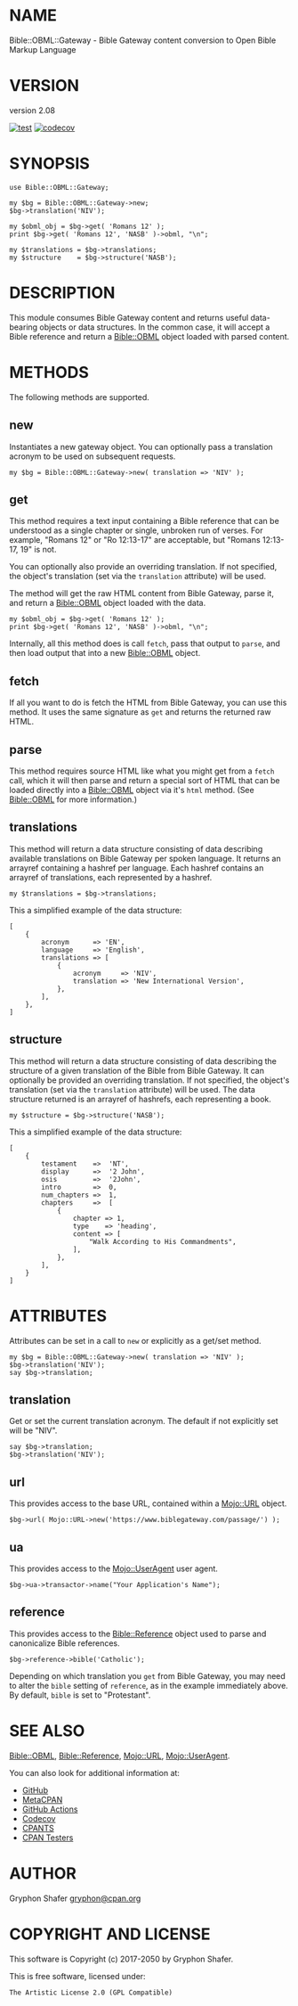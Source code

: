 # NAME

Bible::OBML::Gateway - Bible Gateway content conversion to Open Bible Markup Language

# VERSION

version 2.08

[![test](https://github.com/gryphonshafer/Bible-OBML-Gateway/workflows/test/badge.svg)](https://github.com/gryphonshafer/Bible-OBML-Gateway/actions?query=workflow%3Atest)
[![codecov](https://codecov.io/gh/gryphonshafer/Bible-OBML-Gateway/graph/badge.svg)](https://codecov.io/gh/gryphonshafer/Bible-OBML-Gateway)

# SYNOPSIS

    use Bible::OBML::Gateway;

    my $bg = Bible::OBML::Gateway->new;
    $bg->translation('NIV');

    my $obml_obj = $bg->get( 'Romans 12' );
    print $bg->get( 'Romans 12', 'NASB' )->obml, "\n";

    my $translations = $bg->translations;
    my $structure    = $bg->structure('NASB');

# DESCRIPTION

This module consumes Bible Gateway content and returns useful data-bearing
objects or data structures. In the common case, it will accept a Bible reference
and return a [Bible::OBML](https://metacpan.org/pod/Bible%3A%3AOBML) object loaded with parsed content.

# METHODS

The following methods are supported.

## new

Instantiates a new gateway object. You can optionally pass a translation
acronym to be used on subsequent requests.

    my $bg = Bible::OBML::Gateway->new( translation => 'NIV' );

## get

This method requires a text input containing a Bible reference that can be
understood as a single chapter or single, unbroken run of verses. For example,
"Romans 12" or "Ro 12:13-17" are acceptable, but "Romans 12:13-17, 19" is not.

You can optionally also provide an overriding translation. If not specified,
the object's translation (set via the `translation` attribute) will be used.

The method will get the raw HTML content from Bible Gateway, parse it, and
return a [Bible::OBML](https://metacpan.org/pod/Bible%3A%3AOBML) object loaded with the data.

    my $obml_obj = $bg->get( 'Romans 12' );
    print $bg->get( 'Romans 12', 'NASB' )->obml, "\n";

Internally, all this method does is call `fetch`, pass that output to `parse`,
and then load output that into a new [Bible::OBML](https://metacpan.org/pod/Bible%3A%3AOBML) object.

## fetch

If all you want to do is fetch the HTML from Bible Gateway, you can use this
method. It uses the same signature as `get` and returns the returned raw HTML.

## parse

This method requires source HTML like what you might get from a `fetch` call,
which it will then parse and return a special sort of HTML that can be loaded
directly into a [Bible::OBML](https://metacpan.org/pod/Bible%3A%3AOBML) object via it's `html` method. (See
[Bible::OBML](https://metacpan.org/pod/Bible%3A%3AOBML) for more information.)

## translations

This method will return a data structure consisting of data describing available
translations on Bible Gateway per spoken language. It returns an arrayref
containing a hashref per language. Each hashref contains an arrayref of
translations, each represented by a hashref.

    my $translations = $bg->translations;

This a simplified example of the data structure:

    [
        {
            acronym      => 'EN',
            language     => 'English',
            translations => [
                {
                    acronym     => 'NIV',
                    translation => 'New International Version',
                },
            ],
        },
    ]

## structure

This method will return a data structure consisting of data describing the
structure of a given translation of the Bible from Bible Gateway. It can
optionally be provided an overriding translation. If not specified, the object's
translation (set via the `translation` attribute) will be used. The data
structure returned is an arrayref of hashrefs, each representing a book.

    my $structure = $bg->structure('NASB');

This a simplified example of the data structure:

    [
        {
            testament    =>  'NT',
            display      =>  '2 John',
            osis         =>  '2John',
            intro        =>  0,
            num_chapters =>  1,
            chapters     =>  [
                {
                    chapter => 1,
                    type    => 'heading',
                    content => [
                        "Walk According to His Commandments",
                    ],
                },
            ],
        }
    ]

# ATTRIBUTES

Attributes can be set in a call to `new` or explicitly as a get/set method.

    my $bg = Bible::OBML::Gateway->new( translation => 'NIV' );
    $bg->translation('NIV');
    say $bg->translation;

## translation

Get or set the current translation acronym. The default if not explicitly set
will be "NIV".

    say $bg->translation;
    $bg->translation('NIV');

## url

This provides access to the base URL, contained within a [Mojo::URL](https://metacpan.org/pod/Mojo%3A%3AURL) object.

    $bg->url( Mojo::URL->new('https://www.biblegateway.com/passage/') );

## ua

This provides access to the [Mojo::UserAgent](https://metacpan.org/pod/Mojo%3A%3AUserAgent) user agent.

    $bg->ua->transactor->name("Your Application's Name");

## reference

This provides access to the [Bible::Reference](https://metacpan.org/pod/Bible%3A%3AReference) object used to parse and
canonicalize Bible references.

    $bg->reference->bible('Catholic');

Depending on which translation you `get` from Bible Gateway, you may need to
alter the `bible` setting of `reference`, as in the example immediately above.
By default, `bible` is set to "Protestant".

# SEE ALSO

[Bible::OBML](https://metacpan.org/pod/Bible%3A%3AOBML), [Bible::Reference](https://metacpan.org/pod/Bible%3A%3AReference), [Mojo::URL](https://metacpan.org/pod/Mojo%3A%3AURL), [Mojo::UserAgent](https://metacpan.org/pod/Mojo%3A%3AUserAgent).

You can also look for additional information at:

- [GitHub](https://github.com/gryphonshafer/Bible-OBML-Gateway)
- [MetaCPAN](https://metacpan.org/pod/Bible::OBML::Gateway)
- [GitHub Actions](https://github.com/gryphonshafer/Bible-OBML-Gateway/actions)
- [Codecov](https://codecov.io/gh/gryphonshafer/Bible-OBML-Gateway)
- [CPANTS](http://cpants.cpanauthors.org/dist/Bible-OBML-Gateway)
- [CPAN Testers](http://www.cpantesters.org/distro/B/Bible-OBML-Gateway.html)

# AUTHOR

Gryphon Shafer <gryphon@cpan.org>

# COPYRIGHT AND LICENSE

This software is Copyright (c) 2017-2050 by Gryphon Shafer.

This is free software, licensed under:

    The Artistic License 2.0 (GPL Compatible)

